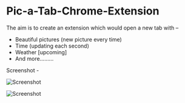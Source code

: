 # Pic-a-Tab-Chrome-Extension

The aim is to create an extension which would open a new tab with –

* Beautiful pictures (new picture every time)
* Time (updating each second)
* Weather [upcoming]
* And more………

Screenshot -

![Screenshot](https://imgur.com/2art9UJ.png)

![Screenshot](https://imgur.com/LiHPuTf.png)
